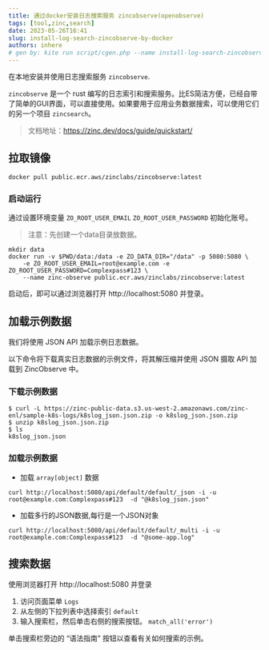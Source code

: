 ```yaml
---
title: 通过docker安装日志搜索服务 zincobserve(openobserve)
tags: [tool,zinc,search]
date: 2023-05-26T16:41
slug: install-log-search-zincobserve-by-docker
authors: inhere
# gen by: kite run script/cgen.php --name install-log-search-zincobserve-by-docker --tags tool,zinc,search
---
```


在本地安装并使用日志搜索服务 `zincobserve`.

<!--truncate-->

`zincobserve` 是一个 rust 编写的日志索引和搜索服务。比ES简洁方便，已经自带了简单的GUI界面，可以直接使用。如果要用于应用业务数据搜索，可以使用它们的另一个项目 `zincsearch`。

> 文档地址：https://zinc.dev/docs/guide/quickstart/

## 拉取镜像

```shell
docker pull public.ecr.aws/zinclabs/zincobserve:latest
```

### 启动运行

通过设置环境变量 `ZO_ROOT_USER_EMAIL` `ZO_ROOT_USER_PASSWORD` 初始化账号。

> 注意：先创建一个data目录放数据。

```shell
mkdir data
docker run -v $PWD/data:/data -e ZO_DATA_DIR="/data" -p 5080:5080 \
    -e ZO_ROOT_USER_EMAIL=root@example.com -e ZO_ROOT_USER_PASSWORD=Complexpass#123 \
    --name zinc-observe public.ecr.aws/zinclabs/zincobserve:latest
```

启动后，即可以通过浏览器打开 http://localhost:5080 并登录。

## 加载示例数据

我们将使用 JSON API 加载示例日志数据。

以下命令将下载真实日志数据的示例文件，将其解压缩并使用 JSON 摄取 API 加载到 ZincObserve 中。

### 下载示例数据

```shell
$ curl -L https://zinc-public-data.s3.us-west-2.amazonaws.com/zinc-enl/sample-k8s-logs/k8slog_json.json.zip -o k8slog_json.json.zip
$ unzip k8slog_json.json.zip
$ ls
k8slog_json.json
```

### 加载示例数据

- 加载 `array[object]` 数据

```shell
curl http://localhost:5080/api/default/default/_json -i -u root@example.com:Complexpass#123  -d "@k8slog_json.json"
```

- 加载多行的JSON数据,每行是一个JSON对象

```shell
curl http://localhost:5080/api/default/default/_multi -i -u root@example.com:Complexpass#123  -d "@some-app.log"
```


## 搜索数据

使用浏览器打开 http://localhost:5080 并登录

1. 访问页面菜单 `Logs`
2. 从左侧的下拉列表中选择索引 `default`
3. 输入搜索栏，然后单击右侧的搜索按钮。 `match_all('error')`

单击搜索栏旁边的 “语法指南” 按钮以查看有关如何搜索的示例。

